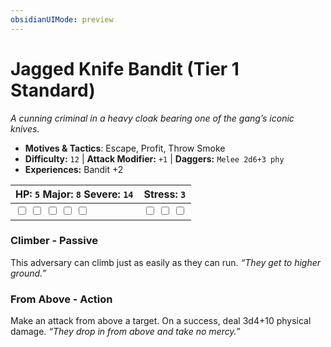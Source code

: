 ```yaml
---
obsidianUIMode: preview
---
```

# Jagged Knife Bandit (Tier 1 Standard)

*A cunning criminal in a heavy cloak bearing one of the gang’s iconic knives.*

- **Motives & Tactics**: Escape, Profit, Throw Smoke
- **Difficulty:** `12` | **Attack Modifier:** `+1` | **Daggers:** `Melee 2d6+3 phy`
- **Experiences:** Bandit +2

| HP: `5` Major: `8` Severe: `14` | Stress: `3` |
|--|--|
|  <input type="checkbox" unchecked id="b7d69d0e"> <input type="checkbox" unchecked id="a10a776f"> <input type="checkbox" unchecked id="2a3c3c70"> <input type="checkbox" unchecked id="49bae5c5"> <input type="checkbox" unchecked id="37f315a1"> |  <input type="checkbox" unchecked id="9d5340c4"> <input type="checkbox" unchecked id="3233206c"> <input type="checkbox" unchecked id="6cacfcf6"> |

### Climber - Passive

This adversary can climb just as easily as they can run. *“They get to higher ground.”*

### From Above - Action

Make an attack from above a target. On a success, deal 3d4+10 physical damage. *“They drop in from above and take no mercy.”*



